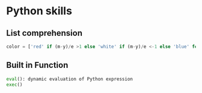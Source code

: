 # Python skills

## List comprehension

```python
color = ['red' if (m-y)/e >1 else 'white' if (m-y)/e <-1 else 'blue' for m,e in zip(means,staderr)]
```

<!--stackedit_data:
eyJoaXN0b3J5IjpbMjA4NjAzOTE1N119
-->

## Built in Function

```python
eval(): dynamic evaluation of Python expression
exec()
```
